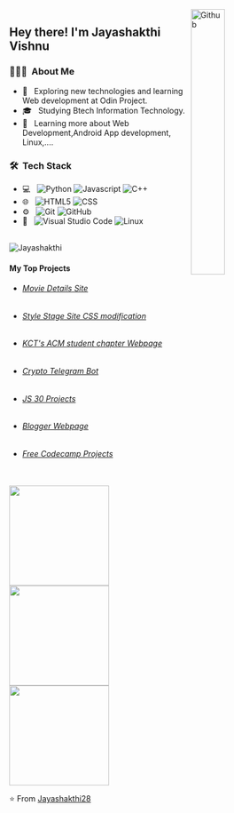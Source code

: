 <img width="35%" align="right" alt="Github" border-radius="0.5rem" src="https://cdn.dribbble.com/users/1162077/screenshots/5403918/focus-animation.gif" /> 
<h2> Hey there! I'm Jayashakthi Vishnu</h2>

<h3> 👨🏻‍💻 &nbsp;About Me </h3>

- 🤔 &nbsp; Exploring new technologies and learning Web development at Odin Project.
- 🎓 &nbsp; Studying Btech Information Technology.
- 🌱 &nbsp; Learning more about Web Development,Android App development, Linux,....

<h3> 🛠 &nbsp;Tech Stack</h3>

- 💻 &nbsp;
  ![Python](https://img.shields.io/badge/-Python-333333?style=flat&logo=python)
  ![Javascript](https://img.shields.io/badge/-JavaScript-333333?style=flat&logo=javascript)
  ![C++](https://img.shields.io/badge/-C++-333333?style=flat&logo=C%2B%2B&logoColor=00599C)
- 🌐 &nbsp;
  ![HTML5](https://img.shields.io/badge/-HTML5-333333?style=flat&logo=HTML5)
  ![CSS](https://img.shields.io/badge/-CSS-333333?style=flat&logo=CSS3&logoColor=1572B6)
- ⚙️ &nbsp;
  ![Git](https://img.shields.io/badge/-Git-333333?style=flat&logo=git)
  ![GitHub](https://img.shields.io/badge/-GitHub-333333?style=flat&logo=github)
- 🔧 &nbsp;
  ![Visual Studio Code](https://img.shields.io/badge/-Visual%20Studio%20Code-333333?style=flat&logo=visual-studio-code&logoColor=007ACC)
  ![Linux](https://img.shields.io/badge/-Linux-333333?style=flat&logo=Linux)

<br/>
<img src="https://komarev.com/ghpvc/?username=Jayashakthi28" alt="Jayashakthi" />
<h4>My Top Projects</h4>
<ul>
  <li><h6><a href="https://jsv-movie-db.netlify.app/">Movie Details Site</a></h6></li>
  <li><h6><a href="https://stylestage.dev/styles/dark-purple/">Style Stage Site CSS modification</a></h6></li>
  <li><h6><a href="https://github.com/Jayashakthi28/kct_acm_webpage">KCT's ACM student chapter Webpage</a></h6></li>
  <li><h6><a href="https://t.me/cypto_jsv_bot">Crypto Telegram Bot</a></h6></li>
  <li><h6><a href="https://js-30-jsv.netlify.app/">JS 30 Projects</a></h6></li>
  <li><h6><a href="https://github.com/Jayashakthi28/first_model_web">Blogger Webpage</a></h6></li>
  <li><h6><a href="https://github.com/Jayashakthi28/freecodecamp">Free Codecamp Projects</a></h6></li>
 </ul>
 <br/>
<!-- <a href="https://github.com/Jayashakthi28"> -->
  <img src="https://github-readme-streak-stats.herokuapp.com/?user=Jayashakthi28&theme=radical&layout=compact" height="180em"/>
  <img height="180em" src="https://github-readme-stats.vercel.app/api?username=Jayashakthi28&theme=radical&show_icons=true" />
  <img height="180em" src="https://github-readme-stats.vercel.app/api/top-langs/?username=Jayashakthi28&theme=radical&layout=compact" />
<!-- </a> -->

<br/>


⭐️ From [Jayashakthi28](https://github.com/Jayashakthi28)
